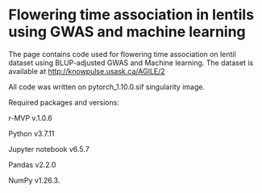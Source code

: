 # Flowering time association in lentils using GWAS and machine learning

The page contains code used for flowering time association on lentil dataset using BLUP-adjusted GWAS and Machine learning. 
The dataset is available at http://knowpulse.usask.ca/AGILE/2

All code was written on pytorch_1.10.0.sif singularity image. 


Required packages and versions:


r-MVP v.1.0.6

Python v3.7.11

Jupyter notebook v6.5.7

Pandas v2.2.0

NumPy v1.26.3. 

